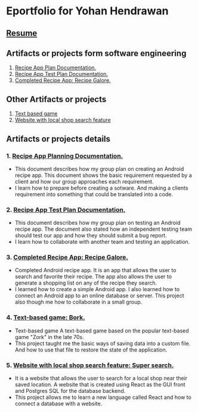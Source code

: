 # Eportfolio for Yohan Hendrawan
## [Resume](https://github.com/centuryorder/Eportfolio/blob/master/Resume)
## Artifacts or projects form software engineering
1. [Recipe App Plan Documentation.](https://docs.google.com/document/d/1x-oBQozXc0KV2VCZILPoJpBXemT-pWt7Lr9LIIoeOBU/edit?usp=sharing)
2. [Recipe App Test Plan Documentation.](https://docs.google.com/document/d/1x-oBQozXc0KV2VCZILPoJpBXemT-pWt7Lr9LIIoeOBU/edit?usp=sharing)
3. [Completed Recipe App: Recipe Galore.](https://gitlab.com/Centuryorder/RecipeAndroidApp.git)
## Other Artifacts or projects
1. [Text based game](https://github.com/centuryorder/cpsc240_group2_project)
2. [Website with local shop search feature](https://gitlab.com/Centuryorder/supersearch.git)
## Artifacts or projects details
### 1. [Recipe App Planning Documentation.](https://docs.google.com/document/d/1x-oBQozXc0KV2VCZILPoJpBXemT-pWt7Lr9LIIoeOBU/edit)
   * This document describes how my group plan on creating an Android recipe app. This document shows the basic requirement requested by a client and how our group approaches each requirement.
   * I learn how to prepare before creating a sotware. And making a clients requirement into something that could be translated into a code.
   
### 2. [Recipe App Test Plan Documentation.](https://docs.google.com/document/d/1K8aK00TtRqugdUm1JNZ9M00WNMPXNvQ6ghaE-ZjUbAk/edit)
   * This document describes how my group plan on testing an Android recipe app. The document also stated how an independent testing team should test our app and how they should submit a bug report.
   * I learn how to collaborate with another team and testing an application.
    
### 3. [Completed Recipe App: Recipe Galore.](https://gitlab.com/Centuryorder/RecipeAndroidApp.git)
  * Completed Android recipe app. It is an app that allows the user to search and favorite their recipe. The app also allows the user to generate a shopping list on any of the recipe they search.
  * I learned how to create a simple Android app. I also learned how to connect an Android app to an online database or server. This project also though me how to collaborate in a small group.

### 4. [Text-based game: Bork.](https://github.com/centuryorder/cpsc240_group2_project)
  * Text-based game A text-based game based on the popular text-based game "Zork" in the late 70s.
  * This project taught me the basic ways of saving data into a custom file. And how to use that file to restore the state of the application.
  

### 5. [Website with local shop search feature: Super search.](https://gitlab.com/Centuryorder/supersearch.git)
  * It is a website that allows the user to search for a local shop near their saved location. A website that is created using React as the GUI front and Postgres SQL for the database backend.
  * This project allows me to learn a new language called React and how to connect a database with a website.
